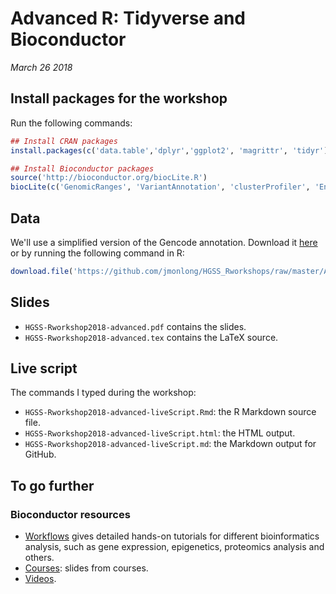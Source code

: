 # Advanced R: Tidyverse and Bioconductor

*March 26 2018*

## Install packages for the workshop

Run the following commands:

```r
## Install CRAN packages
install.packages(c('data.table','dplyr','ggplot2', 'magrittr', 'tidyr'))

## Install Bioconductor packages
source('http://bioconductor.org/biocLite.R')
biocLite(c('GenomicRanges', 'VariantAnnotation', 'clusterProfiler', 'EnrichedHeatmap', 'AnnotationHub', 'Gviz', 'org.Hs.eg.db'))
```

## Data

We'll use a simplified version of the Gencode annotation. 
Download it [here](https://github.com/jmonlong/HGSS_Rworkshops/raw/master/Advanced-Tidyverse-Bioconductor-2018/gencodeForWorkshop.tsv.gz) or by running the following command in R:

```r
download.file('https://github.com/jmonlong/HGSS_Rworkshops/raw/master/Advanced-Tidyverse-Bioconductor-2018/gencodeForWorkshop.tsv.gz','gencodeForWorkshop.tsv.gz')
```

## Slides

- `HGSS-Rworkshop2018-advanced.pdf` contains the slides.
- `HGSS-Rworkshop2018-advanced.tex` contains the LaTeX source.

## Live script

The commands I typed during the workshop:

- `HGSS-Rworkshop2018-advanced-liveScript.Rmd`: the R Markdown source file.
- `HGSS-Rworkshop2018-advanced-liveScript.html`: the HTML output.
- `HGSS-Rworkshop2018-advanced-liveScript.md`: the Markdown output for GitHub.

## To go further

### Bioconductor resources

- [Workflows](http://bioconductor.org/help/workflows/) gives detailed hands-on tutorials for different bioinformatics analysis, such as gene expression, epigenetics, proteomics analysis and others.
- [Courses](http://bioconductor.org/help/course-materials/): slides from courses.
- [Videos](https://www.youtube.com/user/bioconductor/videos).

